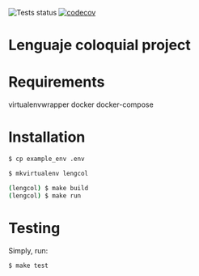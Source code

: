 ![Tests status](https://github.com/bartsanchez/lengcol/workflows/Tests/badge.svg?branch=master)
[![codecov](https://codecov.io/gh/bartsanchez/lengcol/branch/master/graph/badge.svg)](https://codecov.io/gh/bartsanchez/lengcol)

# Lenguaje coloquial project

# Requirements

virtualenvwrapper
docker
docker-compose

# Installation

```sh
$ cp example_env .env

$ mkvirtualenv lengcol

(lengcol) $ make build
(lengcol) $ make run
```

# Testing

Simply, run:

```sh
$ make test
```
